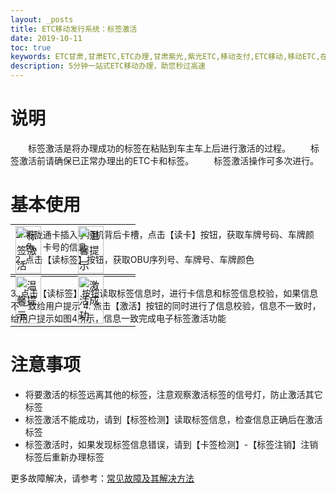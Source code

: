 ```yaml
---
layout: _posts
title: ETC移动发行系统：标签激活
date: 2019-10-11
toc: true
keywords: ETC甘肃,甘肃ETC,ETC办理,甘肃紫光,紫光ETC,移动支付,ETC移动,移动ETC,在线充值,ETC办理,卡片办理,OBU办理,OBU激活,ETC手持终端,甘肃ETC办理,甘肃ETC发行,移动发行终端,ETC移动发行系统
description: 5分钟一站式ETC移动办理，助您秒过高速
---
```

# 说明
&emsp;&emsp;标签激活是将办理成功的标签在粘贴到车主车上后进行激活的过程。
&emsp;&emsp;标签激活前请确保已正常办理出的ETC卡和标签。
&emsp;&emsp;标签激活操作可多次进行。

# 基本使用
1. 将陇通卡插入手持机背后卡槽，点击【读卡】按钮，获取车牌号码、车牌颜色、卡号的信息
2. 点击【读标签】按钮，获取OBU序列号、车牌号、车牌颜色
<table style = "margin-top:-80px"> 
  <tr>
      <td><img src="/pub-images/obuactivation.png" width="70%" alt="标签激活"/></td>
      <td><img src="/pub-images/obuactication1.png" width="70%" alt="温馨提示"/></td>
  </tr>
</table>
3. 点击【读标签】按钮读取标签信息时，进行卡信息和标签信息校验，如果信息不一致给用户提示
4. 点击【激活】按钮的同时进行了信息校验，信息不一致时，给用户提示如图4所示，信息一致完成电子标签激活功能
<table style = "margin-top:-80px"> 
  <tr>
      <td><img src="/pub-images/obuactication2.png"  width="70%" alt="温馨提示" /></td>
      <td><img src="/pub-images/obuactivation3.png"  width="70%" alt="激活成功" /></td>
  </tr>
</table>
  
# 注意事项
* 将要激活的标签远离其他的标签，注意观察激活标签的信号灯，防止激活其它标签
* 标签激活不能成功，请到【标签检测】读取标签信息，检查信息正确后在激活标签
* 标签激活时，如果发现标签信息错误，请到【卡签检测】-【标签注销】注销标签后重新办理标签

更多故障解决，请参考：[常见故障及其解决方法](/2018/10/10/problems/)
